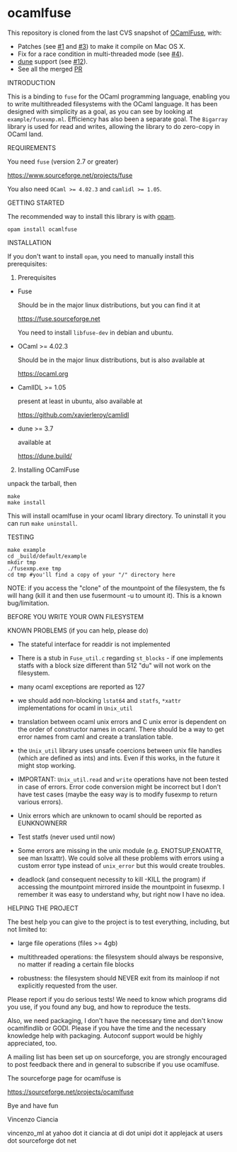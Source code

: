 ocamlfuse
=========

This repository is cloned from the last CVS snapshot of
[OCamlFuse](https://sourceforge.net/projects/ocamlfuse/), with:
* Patches (see [#1](https://github.com/astrada/ocamlfuse/pull/1) and [#3](https://github.com/astrada/ocamlfuse/pull/3)) to make it compile on Mac OS X.
* Fix for a race condition in multi-threaded mode (see [#4](https://github.com/astrada/ocamlfuse/issue/4)).
* [dune](https://github.com/ocaml/dune) support (see [#12](https://github.com/astrada/ocamlfuse/pull/12)).
* See all the merged [PR](https://github.com/astrada/ocamlfuse/pulls?q=is%3Apr+is%3Aclosed)

INTRODUCTION

This is a binding to `fuse` for the OCaml programming language, enabling
you to write multithreaded filesystems with the OCaml language. It has
been designed with simplicity as a goal, as you can see by looking at
`example/fusexmp.ml`. Efficiency has also been a separate goal. The
`Bigarray` library is used for read and writes, allowing the library to
do zero-copy in OCaml land.

REQUIREMENTS

You need `fuse` (version 2.7 or greater)

https://www.sourceforge.net/projects/fuse

You also need `OCaml >= 4.02.3` and `camlidl >= 1.05`.

GETTING STARTED

The recommended way to install this library is with
[opam](https://opam.ocaml.org/).

    opam install ocamlfuse


INSTALLATION

If you don't want to install `opam`, you need to manually install this
prerequisites:

1) Prerequisites

- Fuse

  Should be in the major linux distributions, but you can find it at

  https://fuse.sourceforge.net

  You need to install `libfuse-dev` in debian and ubuntu.

- OCaml >= 4.02.3

  Should be in the major linux distributions, but is also available at

  https://ocaml.org

- CamlIDL >= 1.05

  present at least in ubuntu, also available at

  https://github.com/xavierleroy/camlidl

- dune >= 3.7

  available at

  https://dune.build/

2) Installing OCamlFuse

  unpack the tarball, then

    make
    make install

  This will install ocamlfuse in your ocaml library directory. To uninstall
  it you can run `make uninstall`.

TESTING

    make example
    cd _build/default/example
    mkdir tmp
    ./fusexmp.exe tmp
    cd tmp #you'll find a copy of your "/" directory here

NOTE: if you access the "clone" of the mountpoint of the filesystem, the fs will hang (kill it and then use fusermount -u to umount it). This is a known bug/limitation.

BEFORE YOU WRITE YOUR OWN FILESYSTEM

KNOWN PROBLEMS (if you can help, please do)

- The stateful interface for readdir is not implemented

- There is a stub in `Fuse_util.c` regarding `st_blocks` - if one
  implements statfs with a block size different
  than 512 "du" will not work on the filesystem.

- many ocaml exceptions are reported as 127

- we should add non-blocking `lstat64` and `statfs`, `*xattr` implementations
  for ocaml in `Unix_util`

- translation between ocaml unix errors and C unix error is dependent
  on the order of constructor names in ocaml. There should be a way to
  get error names from caml and create a translation table.

- the `Unix_util` library uses unsafe coercions between unix file
  handles (which are defined as ints) and ints. Even if this works, in
  the future it might stop working.

- IMPORTANT: `Unix_util.read` and `write` operations have not been tested
  in case of errors. Error code conversion might be incorrect but I
  don't have test cases (maybe the easy way is to modify fusexmp to
  return various errors).

- Unix errors which are unknown to ocaml should be reported as EUNKNOWNERR

- Test statfs (never used until now)

- Some errors are missing in the unix module (e.g. ENOTSUP,ENOATTR,
  see man lsxattr). We could solve all these problems with errors using
  a custom error type instead of `unix_error` but this would create
  troubles.

- deadlock (and consequent necessity to kill -KILL the program) if
  accessing the mountpoint mirrored inside the mountpoint in
  fusexmp. I remember it was easy to understand why, but right now I
  have no idea.

HELPING THE PROJECT

The best help you can give to the project is to test everything,
including, but not limited to:

- large file operations (files >= 4gb)

- multithreaded operations: the filesystem should always be responsive,
  no matter if reading a certain file blocks

- robustness: the filesystem should NEVER exit from its mainloop if not
  explicitly requested from the user.

Please report if you do serious tests! We need to know which programs
did you use, if you found any bug, and how to reproduce the tests.

Also, we need packaging, I don't have the necessary time and don't know
ocamlfindlib or GODI. Please if you have the time and the necessary
knowledge help with packaging. Autoconf support would be highly appreciated,
too.

 A mailing list has been set up on sourceforge, you are strongly
encouraged to post feedback there and in general to subscribe if you use ocamlfuse.

The sourceforge page for ocamlfuse is

https://sourceforge.net/projects/ocamlfuse

Bye and have fun

Vincenzo Ciancia

vincenzo_ml at yahoo dot it
ciancia at di dot unipi dot it
applejack at users dot sourceforge dot net
